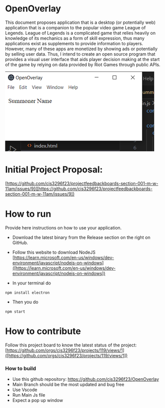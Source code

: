 # OpenOverlay
This document proposes application that is a desktop (or potentially web) application that is a companion to the popular video game League of Legends. League of Legends is a complicated game that relies heavily on knowledge of its mechanics as a form of skill expression, thus many applications exist as supplements to provide information to players. However, many of these apps are monetized by showing ads or potentially by selling user data. Thus, I intend to create an open source program that provides a visual user interface that aids player decision making at the start of the game by relying on data provided by Riot Games through public APIs. 

![This is a screenshot.](https://github.com/cis3296f23/OpenOverlay/blob/main/image.png?raw=true)

# Initial Project Proposal:
[https://github.com/cis3296f23/projectfeedbackboards-section-001-m-w-11am/issues/9]([https://github.com/cis3296f23/projectfeedbackboards-section-001-m-w-11am/issues/9])

# How to run
Provide here instructions on how to use your application.   
- Download the latest binary from the Release section on the right on GitHub.  
- Follow this website to download NodeJS [https://learn.microsoft.com/en-us/windows/dev-environment/javascript/nodejs-on-windows]([https://learn.microsoft.com/en-us/windows/dev-environment/javascript/nodejs-on-windows])

- In your terminal do

```
npm install electron
```
- Then you do
```
npm start
```

# How to contribute
Follow this project board to know the latest status of the project: [https://github.com/orgs/cis3296f23/projects/119/views/1]([https://github.com/orgs/cis3296f23/projects/119/views/1])

### How to build
- Use this github repository: https://github.com/cis3296f23/OpenOverlay 
- Main Branch should be the most updated and bug free
- Use Vscode
- Run Main Js file
- Expect a pop up window
